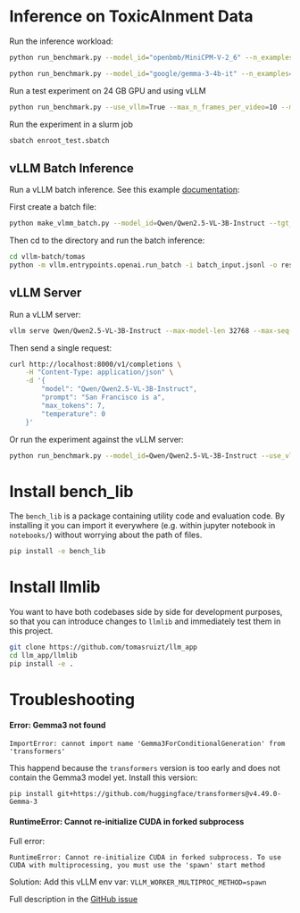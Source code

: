 # Inference on ToxicAInment Data

Run the inference workload:

```bash
python run_benchmark.py --model_id="openbmb/MiniCPM-V-2_6" --n_examples=300

python run_benchmark.py --model_id="google/gemma-3-4b-it" --n_examples=300
```

Run a test experiment on 24 GB GPU and using vLLM

```bash
python run_benchmark.py --use_vllm=True --max_n_frames_per_video=10 --model_id=Qwen/Qwen2.5-VL-3B-Instruct --vllm_max_model_len=16384 --n_examples=10
```

Run the experiment in a slurm job

```bash
sbatch enroot_test.sbatch
```

## vLLM Batch Inference

Run a vLLM batch inference. See this example [documentation](https://github.com/vllm-project/vllm/blob/main/examples/offline_inference/openai/openai_batch.md):

First create a batch file:

```bash
python make_vlmm_batch.py --model_id=Qwen/Qwen2.5-VL-3B-Instruct --tgt_jsonl=vllm-batch/tomas/batch_input.jsonl --n_examples=10
```

Then cd to the directory and run the batch inference:

```bash
cd vllm-batch/tomas
python -m vllm.entrypoints.openai.run_batch -i batch_input.jsonl -o results.jsonl --model Qwen/Qwen2.5-VL-3B-Instruct --allowed-local-media-path=/home/
```

## vLLM Server

Run a vLLM server:

```bash
vllm serve Qwen/Qwen2.5-VL-3B-Instruct --max-model-len 32768 --max-seq-len-to-capture 32768 --dtype bfloat16 --allowed-local-media-path=/home/ --limit-mm-per-prompt "image=50,video=2"
```

Then send a single request:

```bash
curl http://localhost:8000/v1/completions \
    -H "Content-Type: application/json" \
    -d '{
        "model": "Qwen/Qwen2.5-VL-3B-Instruct",
        "prompt": "San Francisco is a",
        "max_tokens": 7,
        "temperature": 0
    }'
```

Or run the experiment against the vLLM server:

```bash
python run_benchmark.py --model_id=Qwen/Qwen2.5-VL-3B-Instruct --use_vllm=True --n_examples=10 --vllm_remote_call_concurrency=8
```

# Install bench_lib
The `bench_lib` is a package containing utility code and evaluation code. By installing it you can import it everywhere (e.g. within jupyter notebook in `notebooks/`) without worrying about the path of files. 
```bash
pip install -e bench_lib
```

# Install llmlib
You want to have both codebases side by side for development purposes, so that you can introduce changes to `llmlib` and immediately test them in this project.
```bash
git clone https://github.com/tomasruizt/llm_app
cd llm_app/llmlib
pip install -e .
```

# Troubleshooting

#### Error: Gemma3 not found
```shell
ImportError: cannot import name 'Gemma3ForConditionalGeneration' from 'transformers'
```
This happend because the `transformers` version is too early and does not contain the Gemma3 model yet. Install this version:
```shell
pip install git+https://github.com/huggingface/transformers@v4.49.0-Gemma-3
```

#### RuntimeError: Cannot re-initialize CUDA in forked subprocess

Full error:

```shell
RuntimeError: Cannot re-initialize CUDA in forked subprocess. To use CUDA with multiprocessing, you must use the 'spawn' start method
```

Solution: Add this vLLM env var: `VLLM_WORKER_MULTIPROC_METHOD=spawn`

Full description in the [GitHub issue](https://github.com/vllm-project/vllm/issues/8893)
